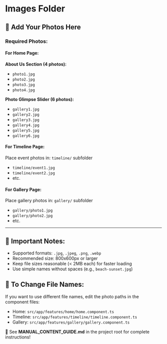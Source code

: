 # Images Folder

## 📸 Add Your Photos Here

### Required Photos:

#### **For Home Page:**

**About Us Section (4 photos):**
- `photo1.jpg`
- `photo2.jpg`
- `photo3.jpg`
- `photo4.jpg`

**Photo Glimpse Slider (6 photos):**
- `gallery1.jpg`
- `gallery2.jpg`
- `gallery3.jpg`
- `gallery4.jpg`
- `gallery5.jpg`
- `gallery6.jpg`

#### **For Timeline Page:**
Place event photos in: `timeline/` subfolder
- `timeline/event1.jpg`
- `timeline/event2.jpg`
- etc.

#### **For Gallery Page:**
Place gallery photos in: `gallery/` subfolder
- `gallery/photo1.jpg`
- `gallery/photo2.jpg`
- etc.

---

## 🎯 Important Notes:
- Supported formats: `.jpg`, `.jpeg`, `.png`, `.webp`
- Recommended size: 800x600px or larger
- Keep file sizes reasonable (< 2MB each) for faster loading
- Use simple names without spaces (e.g., `beach-sunset.jpg`)

## 🔧 To Change File Names:
If you want to use different file names, edit the photo paths in the component files:
- Home: `src/app/features/home/home.component.ts`
- Timeline: `src/app/features/timeline/timeline.component.ts`
- Gallery: `src/app/features/gallery/gallery.component.ts`

📖 See **MANUAL_CONTENT_GUIDE.md** in the project root for complete instructions!

